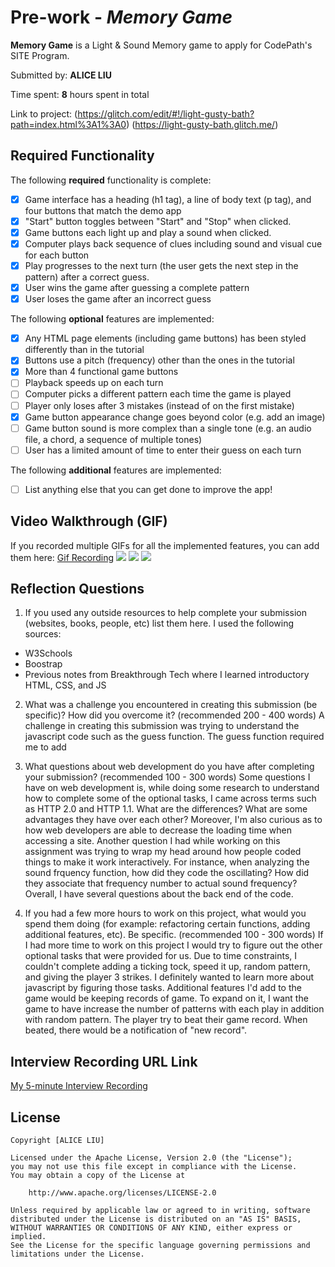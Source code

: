 # Pre-work - *Memory Game*

**Memory Game** is a Light & Sound Memory game to apply for CodePath's SITE Program. 

Submitted by: **ALICE LIU**

Time spent: **8** hours spent in total

Link to project: (https://glitch.com/edit/#!/light-gusty-bath?path=index.html%3A1%3A0) (https://light-gusty-bath.glitch.me/)

## Required Functionality

The following **required** functionality is complete:

* [X] Game interface has a heading (h1 tag), a line of body text (p tag), and four buttons that match the demo app
* [X] "Start" button toggles between "Start" and "Stop" when clicked. 
* [X] Game buttons each light up and play a sound when clicked. 
* [X] Computer plays back sequence of clues including sound and visual cue for each button
* [X] Play progresses to the next turn (the user gets the next step in the pattern) after a correct guess. 
* [X] User wins the game after guessing a complete pattern
* [X] User loses the game after an incorrect guess

The following **optional** features are implemented:

* [X] Any HTML page elements (including game buttons) has been styled differently than in the tutorial
* [X] Buttons use a pitch (frequency) other than the ones in the tutorial
* [X] More than 4 functional game buttons
* [ ] Playback speeds up on each turn
* [ ] Computer picks a different pattern each time the game is played
* [ ] Player only loses after 3 mistakes (instead of on the first mistake)
* [X] Game button appearance change goes beyond color (e.g. add an image)
* [ ] Game button sound is more complex than a single tone (e.g. an audio file, a chord, a sequence of multiple tones)
* [ ] User has a limited amount of time to enter their guess on each turn

The following **additional** features are implemented:

- [ ] List anything else that you can get done to improve the app!

## Video Walkthrough (GIF)

If you recorded multiple GIFs for all the implemented features, you can add them here:
[Gif Recording](https://recordit.co/3HOcF49Wj6)
![](gif2-link-here)
![](gif3-link-here)
![](gif4-link-here)

## Reflection Questions
1. If you used any outside resources to help complete your submission (websites, books, people, etc) list them here. 
I used the following sources: 
- W3Schools
- Boostrap
- Previous notes from Breakthrough Tech where I learned introductory HTML, CSS, and JS

2. What was a challenge you encountered in creating this submission (be specific)? How did you overcome it? (recommended 200 - 400 words) 
A challenge in creating this submission was trying to understand the javascript code such as the guess function. The guess function required me to add 

3. What questions about web development do you have after completing your submission? (recommended 100 - 300 words) 
Some questions I have on web development is, while doing some research to understand how to complete some of the optional tasks, I came across terms such as HTTP 2.0 and HTTP 1.1. What are the differences? What are some advantages they have over each other? Moreover, I'm also curious as to how web developers are able to decrease the loading time when accessing a site. Another question I had while working on this assignment was trying to wrap my head around how people coded things to make it work interactively. For instance, when analyzing the sound frquency function, how did they code the oscillating? How did they associate that frequency number to actual sound frequency? Overall, I have several questions about the back end of the code. 

4. If you had a few more hours to work on this project, what would you spend them doing (for example: refactoring certain functions, adding additional features, etc). Be specific. (recommended 100 - 300 words) 
If I had more time to work on this project I would try to figure out the other optional tasks that were provided for us. Due to time constraints, I couldn't complete adding a ticking tock, speed it up, random pattern, and giving the player 3 strikes. I definitely wanted to learn more about javascript by figuring those tasks. Additional features I'd add to the game would be keeping records of game. To expand on it, I want the game to have increase the number of patterns with each play in addition with random pattern. The player try to beat their game record. When beated, there would be a notification of "new record". 


## Interview Recording URL Link

[My 5-minute Interview Recording](https://ccny.zoom.us/rec/share/xxkl9z_GVe3ak9AVcikEF8y-LvcQu5x0A5X4sgZvddsFaG4oukfzwORB6dxgME-P.4JbWPYsJw1G0RwJC?startTime=1647713881000)


## License

    Copyright [ALICE LIU]

    Licensed under the Apache License, Version 2.0 (the "License");
    you may not use this file except in compliance with the License.
    You may obtain a copy of the License at

        http://www.apache.org/licenses/LICENSE-2.0

    Unless required by applicable law or agreed to in writing, software
    distributed under the License is distributed on an "AS IS" BASIS,
    WITHOUT WARRANTIES OR CONDITIONS OF ANY KIND, either express or implied.
    See the License for the specific language governing permissions and
    limitations under the License.

